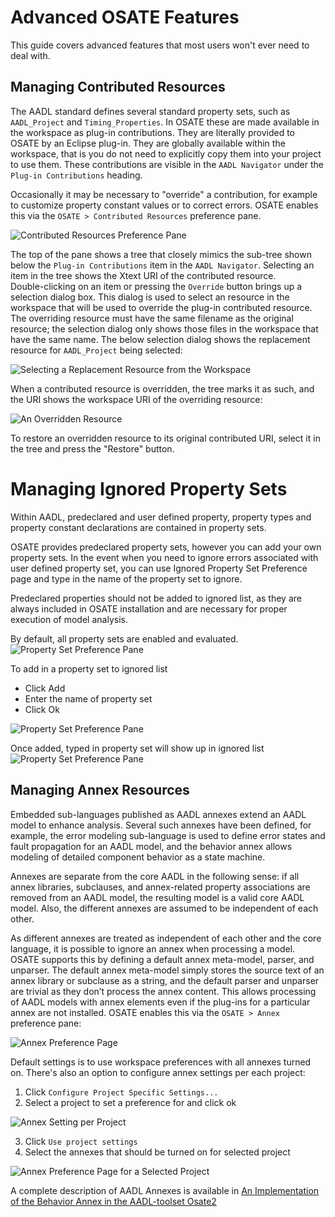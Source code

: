 # Advanced OSATE Features

This guide covers advanced features that most users won't ever need to deal with.

## Managing Contributed Resources
	
The AADL standard defines several standard property sets, such as `AADL_Project` and `Timing_Properties`.  In OSATE these are made available in the workspace as plug-in contributions.  They are literally
provided to OSATE by an Eclipse plug-in.  They are globally available within the workspace, that is you do not need to explicitly copy them into your project to use them.  These contributions are visible in the `AADL Navigator` under the `Plug-in Contributions` heading.

Occasionally it may be necessary to "override" a contribution, for example to customize property constant values or to correct errors.  OSATE enables this via the `OSATE > Contributed Resources` preference pane.  

![Contributed Resources Preference Pane](images/AdvancedOSATEFeatures/ContributedResourcesPreferencePane.png)

The top of the pane shows a tree that closely mimics the sub-tree shown below the `Plug-in Contributions` item in the `AADL Navigator`.  Selecting an item in the tree shows the Xtext URI of the contributed resource.  
Double-clicking on an item or pressing the `Override` button brings up a selection dialog box.  This dialog is used to select an resource in the workspace that will be used to override the plug-in contributed resource.
The overriding resource must have the same filename as the original resource; the selection dialog only shows those files in the workspace that have the same name.  The below selection dialog shows the replacement 
resource for `AADL_Project` being selected:

![Selecting a Replacement Resource from the Workspace](images/AdvancedOSATEFeatures/Selection.png)

When a contributed resource is overridden, the tree marks it as such, and the URI shows the workspace URI of the overriding resource:

![An Overridden Resource](images/AdvancedOSATEFeatures/Contributed2.png)

To restore an overridden resource to its original contributed URI, select it in the tree and press the "Restore" button. 

# Managing Ignored Property Sets

Within AADL, predeclared and user defined property, property types and property constant declarations are contained in property sets.

OSATE provides predeclared property sets, however you can add your own property sets. In the event when you need to ignore errors associated with user defined property set, you can use Ignored Property Set Preference page and type in the name of the property set to ignore. 

Predeclared properties should not be added to ignored list, as they are always included in OSATE installation and are necessary for proper execution of model analysis.

By default, all property sets are enabled and evaluated.
![Property Set Preference Pane](images/AdvancedOSATEFeatures/IgnoredPropertySetPreferencePane.jpg)

To add in a property set to ignored list
- Click Add
- Enter the name of property set
- Click Ok

![Property Set Preference Pane](images/AdvancedOSATEFeatures/AddPropertySet.jpg)

Once added, typed in property set will show up in ignored list
![Property Set Preference Pane](images/AdvancedOSATEFeatures/IgnoredPropertySetAdded.jpg)

## Managing Annex Resources
	
Embedded sub-languages published as AADL annexes extend an AADL model to enhance analysis. Several such annexes have been defined, for example, the error modeling sub-language is used to define error states and fault propagation for an AADL model, and the behavior annex allows modeling of detailed component behavior as a state machine. 

Annexes are separate from the core AADL in the following sense: if all annex libraries, subclauses, and annex-related property associations are removed from an AADL model, the resulting model is a valid core AADL model. Also, the different annexes are assumed to be independent of each other. 

As different annexes are treated as independent of each other and the core language, it is possible to ignore an annex when processing a model. OSATE supports this by defining a default annex meta-model, parser, and unparser. The default annex meta-model simply stores the source text of an annex library or subclause as a string, and the default parser and unparser are trivial as they don’t process the annex content. This allows processing of AADL models with annex elements even if the plug-ins for a particular annex are not installed. OSATE enables this via the `OSATE > Annex` preference pane:

![Annex Preference Page](images/AdvancedOSATEFeatures/AnnexPreferencePane.jpg)

Default settings is to use workspace preferences with all annexes turned on. There's also an option to configure annex settings per each project:

1. Click `Configure Project Specific Settings...`
2. Select a project to set a preference for and click ok

![Annex Setting per Project](images/AdvancedOSATEFeatures/AnnexPerProjectSetting.jpg)

3. Click `Use project settings`
4. Select the annexes that should be turned on for selected project

![Annex Preference Page for a Selected Project](images/AdvancedOSATEFeatures/AnnexProjectPreferencePane.jpg)

A complete description of AADL Annexes is available in [An Implementation of the Behavior Annex in the AADL-toolset Osate2](https://resources.sei.cmu.edu/library/asset-view.cfm?assetid=74852)